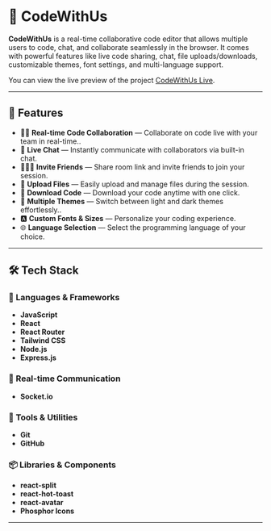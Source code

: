 # 🚀 CodeWithUs

**CodeWithUs** is a real-time collaborative code editor that allows multiple users to code, chat, and collaborate seamlessly in the browser. It comes with powerful features like live code sharing, chat, file uploads/downloads, customizable themes, font settings, and multi-language support. 

You can view the live preview of the project [CodeWithUs Live](https://codewithus-rho.vercel.app/).

---

## 🌟 Features

- 🧑‍💻 **Real-time Code Collaboration** — Collaborate on code live with your team in real-time..
- 💬 **Live Chat** — Instantly communicate with collaborators via built-in chat.
- 🧑‍🤝‍🧑 **Invite Friends** — Share room link and invite friends to join your session.
- 📁 **Upload Files** — Easily upload and manage files during the session.
- 💾 **Download Code** — Download your code anytime with one click.
- 🎨 **Multiple Themes** — Switch between light and dark themes effortlessly..
- 🅰️ **Custom Fonts & Sizes** — Personalize your coding experience.
- 🌐 **Language Selection** — Select the programming language of your choice.

---

## 🛠️ Tech Stack

### 🧠 Languages & Frameworks
- **JavaScript**
- **React**
- **React Router**
- **Tailwind CSS**
- **Node.js**
- **Express.js**

### 🧩 Real-time Communication
- **Socket.io**

### 🔧 Tools & Utilities
- **Git**
- **GitHub**

### 📦 Libraries & Components
- **react-split**
- **react-hot-toast**
- **react-avatar**
- **Phosphor Icons**

---
